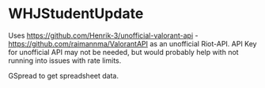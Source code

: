 # WHJStudentUpdate

Uses https://github.com/Henrik-3/unofficial-valorant-api - https://github.com/raimannma/ValorantAPI as an unofficial Riot-API. API Key for unofficial API may not be needed, but would probably help with not running into issues with rate limits.

GSpread to get spreadsheet data.
